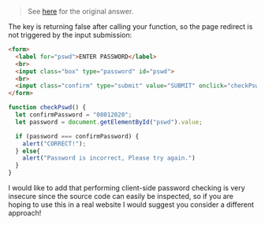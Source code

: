 
> See [here](https://stackoverflow.com/a/72681340/6456163) for the original answer.

The key is returning false after calling your function, so the page redirect is not triggered by the input submission:

```html
<form>
  <label for="pswd">ENTER PASSWORD</label>
  <br>
  <input class="box" type="password" id="pswd">
  <br>
  <input class="confirm" type="submit" value="SUBMIT" onclick="checkPswd(); return false;" />
</form>
```

```js
function checkPswd() {
  let confirmPassword = "08012020";
  let password = document.getElementById("pswd").value;

  if (password === confirmPassword) {
    alert("CORRECT!");
  } else{
    alert("Password is incorrect, Please try again.")
  }
}
```

I would like to add that performing client-side password checking is very insecure since the source code can easily be inspected, so if you are hoping to use this in a real website I would suggest you consider a different approach!
